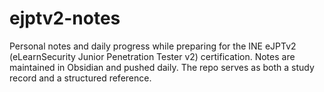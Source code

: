 # ejptv2-notes
Personal notes and daily progress while preparing for the INE eJPTv2 (eLearnSecurity Junior Penetration Tester v2) certification. Notes are maintained in Obsidian  and pushed daily. The repo serves as both a study record and a structured reference.
